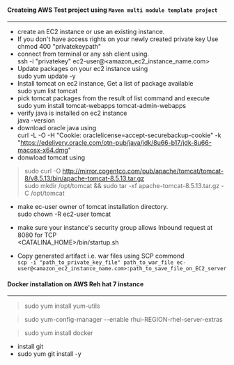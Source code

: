 #### Createing AWS Test project using ```Maven multi module template project``` ####
---

- create an EC2 instance or use an existing instance.
- If you don't have access rights on your newly created private key Use  
   chmod 400 "privatekeypath"
- connect from terminal or any ssh client using.  
   ssh -i "privatekey" ec2-user@\<amazon_ec2_instance_name.com\>
- Update packages on your ec2 instance using  
   sudo yum update -y
- Install tomcat on ec2 instance, Get a list of package available  
   sudo yum list tomcat   
- pick tomcat packages from the result of list command and execute   
   sudo yum install tomcat-webapps tomcat-admin-webapps 
- verify java is installed on ec2 instance  
   java -version  
- download oracle java using  
 curl -L -O -H "Cookie: oraclelicense=accept-securebackup-cookie" -k "https://edelivery.oracle.com/otn-pub/java/jdk/8u66-b17/jdk-8u66-macosx-x64.dmg"
- donwload tomcat using  
 >sudo curl -O http://mirror.cogentco.com/pub/apache/tomcat/tomcat-8/v8.5.13/bin/apache-tomcat-8.5.13.tar.gz  
 >sudo mkdir /opt/tomcat && sudo tar -xf apache-tomcat-8.5.13.tar.gz -C /opt/tomcat
 
- make ec-user owner of tomcat installation directory.  
 sudo chown -R ec2-user tomcat
 
- make sure your instance's security group allows Inbound request at 8080 for TCP  
 <CATALINA_HOME>/bin/startup.sh
 
- Copy generated artifact i.e. war files using SCP commond   
 ```scp -i "path_to_private_key_file" path_to_war_file ec-user@<amazon_ec2_instance_name.com>:path_to_save_file_on_EC2_server```


#### Docker installation on AWS Reh hat 7 instance ####
---
> sudo yum install yum-utils

> sudo yum-config-manager --enable rhui-REGION-rhel-server-extras

> sudo yum install docker

- install git 
 - sudo yum git install -y



